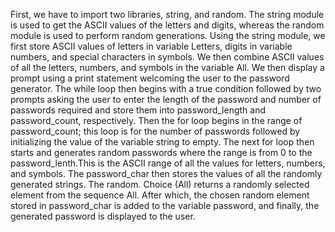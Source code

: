 First, we have to import two libraries, string, and random. The string module is used to get the ASCII values of the letters and digits, whereas the random module is used to perform random generations.
Using the string module, we first store ASCII values of letters in variable Letters, digits in variable numbers, and special characters in symbols. We then combine ASCII values of all the letters, numbers, and symbols in the variable All.
We then display a prompt using a print statement welcoming the user to the password generator. 
The while loop then begins with a true condition followed by two prompts asking the user to enter the length of the password and number of passwords required and store them into password_length and password_count, respectively.
Then the for loop begins in the range of password_count; this loop is for the number of passwords followed by initializing the value of the variable string to empty.
The next for loop then starts and generates random passwords where the range is from 0 to the password_lenth.This is the ASCII range of all the values for letters, numbers, and symbols.
The password_char then stores the values of all the randomly generated strings. The random. Choice (All) returns a randomly selected element from the sequence All. After which, the chosen random element stored in password_char is added to the variable password, and finally, the generated password is displayed to the user. 
